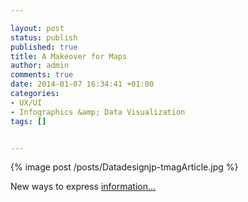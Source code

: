 ```yaml
---

layout: post
status: publish
published: true
title: A Makeover for Maps
author: admin
comments: true
date: 2014-01-07 16:34:41 +01:00
categories:
- UX/UI
- Infographics &amp; Data Visualization
tags: []


---
```


{% image post /posts/Datadesignjp-tmagArticle.jpg %}

New ways to express [information...](http://bits.blogs.nytimes.com/2014/01/06/a-makeover-for-maps/?hp&_r=0)